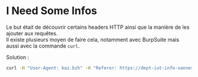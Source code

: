 # I Need Some Infos

Le but était de découvrir certains headers HTTP ainsi que la manière de les ajouter aux requêtes.  
Il existe plusieurs moyen de faire cela, notamment avec BurpSuite mais aussi avec la commande `curl`.  

Solution : 
```bash
curl -H "User-Agent: kaz.bzh" -H "Referer: https://dept-iut-info-vannes-cloud.kaz.bzh" -H "X-XSS-Protection: 1" -H "X-Forwarded-For: 10.10.10.10" -H "Date: 1058-12-31"http://url
```


